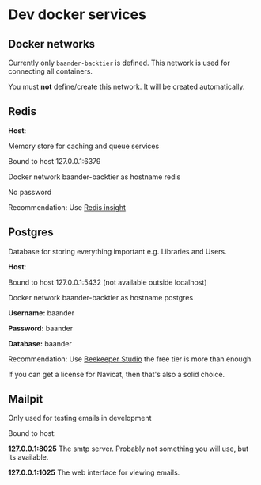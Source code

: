 # Dev docker services

## Docker networks

Currently only `baander-backtier` is defined. This network is used for connecting all containers.

You must __not__ define/create this network. It will be created automatically.

## Redis

__Host__:

Memory store for caching and queue services

Bound to host 127.0.0.1:6379

Docker network baander-backtier as hostname redis

No password

Recommendation: Use [Redis insight](https://redis.io/insight/)

## Postgres

Database for storing everything important e.g. Libraries and Users.

__Host__:

Bound to host 127.0.0.1:5432 (not available outside localhost)

Docker network baander-backtier as hostname postgres

__Username:__ baander

__Password:__ baander

__Database:__ baander

Recommendation: Use [Beekeeper Studio](https://www.beekeeperstudio.io/) the free tier is more than enough.

If you can get a license for Navicat, then that's also a solid choice.

## Mailpit

Only used for testing emails in development

Bound to host:

__127.0.0.1:8025__ The smtp server. Probably not something you will use, but its available.

__127.0.0.1:1025__ The web interface for viewing emails.